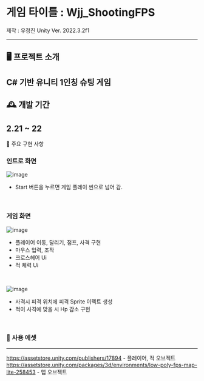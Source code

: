 # 게임 타이틀 : Wjj_ShootingFPS

제작 : 우정진
Unity Ver. 2022.3.2f1

---
## 🖥️ 프로젝트 소개

C# 기반 유니티 1인칭 슈팅 게임
---

## 🕰️ 개발 기간
2.21 ~ 22
---

📌 주요 구현 사항


### 인트로 화면
![image](https://github.com/wjj329/WJJ_ShootingFPS/assets/154484828/ab608cde-d22b-4372-866b-b101c7b453c0)

 - Start 버튼을 누르면 게임 플레이 씬으로 넘어 감.



<br>

### 게임 화면
![image](https://github.com/wjj329/WJJ_ShootingFPS/assets/154484828/17d9019c-6371-43b7-a9ad-f64a309d4d5f)
- 플레이어 이동, 달리기, 점프, 사격 구현 
- 마우스 입력, 조작
- 크로스헤어 Ui
- 적 체력 Ui


<br>


![image](https://github.com/wjj329/WJJ_ShootingFPS/assets/154484828/3ff8f357-64df-420e-8a30-dd89fb653728)
-  사격시 피격 위치에 피격 Sprite 이펙트 생성
-  적이 사격에 맞을 시 Hp 감소 구현



<br>

### 🎨 사용 에셋
---
https://assetstore.unity.com/publishers/17894 - 플레이어, 적 오브젝트
https://assetstore.unity.com/packages/3d/environments/low-poly-fps-map-lite-258453 - 맵 오브젝트
